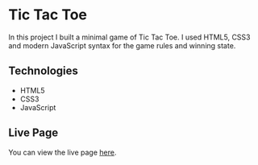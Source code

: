 # Tic Tac Toe

In this project I built a minimal game of Tic Tac Toe. I used HTML5, CSS3 and modern JavaScript syntax for the game rules and winning state.

## Technologies

- HTML5
- CSS3
- JavaScript

## Live Page

You can view the live page [here](https://robertruse.github.io/tic-tac-toe-v2/).
